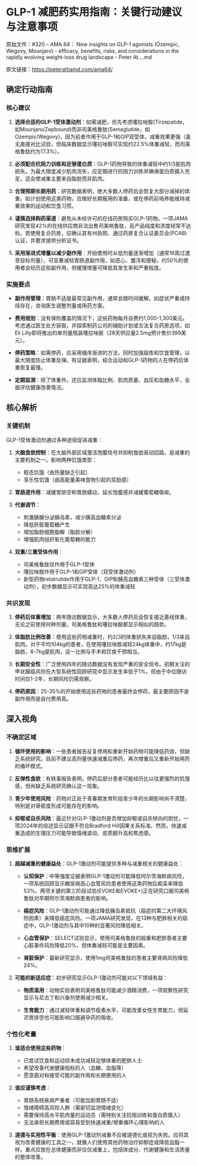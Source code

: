 # GLP-1 减肥药实用指南：关键行动建议与注意事项

原始文件：#320 – AMA 64： New insights on GLP-1 agonists (Ozempic, Wegovy, Mounjaro) - efficacy, benefits, risks, and considerations in the rapidly evolving weight-loss drug landscape - Peter At….md

原文链接：https://peterattiamd.com/ama64/

## 确定行动指南

### 核心建议

1. **选择合适的GLP-1受体激动剂**：如需减肥，优先考虑噻拉唑胺(Tirzepatide，如Mounjaro/Zepbound)而非司美格鲁肽(Semaglutide，如Ozempic/Wegovy)，因为前者作用于GLP-1和GIP双受体，减重效果更强（虽无直接对比试验，但临床数据显示噻拉唑胺可实现约22.5%体重减轻，而司美格鲁肽约为17.3%）。

2. **必须配合抗阻力训练和足够蛋白质**：GLP-1药物导致的体重减轻中约1/3是肌肉损失。为最大限度减少肌肉流失，应定期进行抗阻力训练并确保蛋白质摄入充足，这会使减重主要来自脂肪而非肌肉。

3. **合理预期长期用药**：研究数据表明，绝大多数人停药后会恢复大部分减掉的体重。如计划使用这类药物，应做好长期服用的准备，或在停药前培养能维持减重效果的运动和饮食习惯。

4. **谨慎选择购药渠道**：避免从未经许可的在线药房购买GLP-1药物。一项JAMA研究发现42%的在线供应商非法出售司美格鲁肽，且产品纯度和浓度经常不达标。若使用复合药房，应确认其有州执照、通过药房复合认证委员会(PCAB)认证，并要求提供分析证书。

5. **采用渐进式增量以减少副作用**：开始使用时从低剂量逐渐增加（通常16周过渡至目标剂量），可显著减轻胃肠道副作用，如恶心、腹泻和便秘。约50%的使用者会经历这些副作用，但缓慢增量可降低其发生率和严重程度。

### 实施要点

- **副作用管理**：胃肠不适是最常见副作用，通常会随时间缓解。如症状严重或持续存在，咨询医生调整剂量或用药方案。

- **费用规划**：没有保险覆盖的情况下，这些药物每月自费约1,000-1,300美元。考虑通过医生处方获取，并探索制药公司的辅助计划或合法复合药房选项，如Eli Lilly即将推出的单剂量瓶装噻拉唑胺（28天供应量2.5mg预计售价399美元）。

- **停药策略**：如需停药，应采用循序渐进的方法，同时加强锻炼和饮食管理，以最大限度防止体重反弹。有证据表明，结合运动和GLP-1药物的人在停药后体重恢复最慢。

- **定期监测**：除了体重外，还应监测体脂比例、肌肉质量、血压和血糖水平，全面评估健康改善情况。

## 核心解析

### 关键机制

GLP-1受体激动剂通过多种途径促进减重：

1. **大脑食欲控制**：在大脑外部区域激活饱腹信号并抑制食欲驱动回路，是减重的主要机制之一。影响两种饥饿类型：
   - 稳态饥饿（由热量缺乏引起）
   - 享乐性饥饿（由高能量美味食物引起的奖励感）

2. **胃肠道作用**：减缓胃排空和胃肠蠕动，延长饱腹感并减缓葡萄糖吸收。

3. **代谢调节**：
   - 刺激胰腺分泌胰岛素，减少胰高血糖素分泌
   - 降低肝脏葡萄糖产生
   - 增加脂肪细胞脂解（脂肪分解）
   - 增强肌肉组织氧化葡萄糖的能力

4. **双重/三重受体作用**：
   - 司美格鲁肽仅作用于GLP-1受体
   - 噻拉唑胺作用于GLP-1和GIP受体（双受体激动剂）
   - 新型药物retatrutide作用于GLP-1、GIP和胰高血糖素三种受体（三受体激动剂），初步数据显示可实现高达25%的体重减轻

### 共识发现

1. **停药后体重增加**：两年随访数据显示，大多数人停药后会恢复接近基线体重，无论之前使用何种剂量。司美格鲁肽和噻拉唑胺都显示相似的趋势。

2. **体脂肪比例改善**：使用这些药物减重时，约2/3的体重损失来自脂肪，1/3来自肌肉。对于平均104kg的患者，在使用噻拉唑胺减轻24kg体重中，约17kg是脂肪，6-7kg是肌肉，这一比例与手术和饮食干预相当。

3. **长期安全性**：广泛使用四年的随访数据没有发现严重的安全信号。初期关注的甲状腺癌风险在大型系统性回顾研究中显示发生率低于1%，但由于中位随访时间仅1-2年，长期风险仍需观察。

4. **停药原因**：25-35%的开始使用这些药物的患者最终会停药，最主要原因不是副作用而是自付费用高。

## 深入视角

### 不确定区域

1. **循环使用的影响**：一些患者报告反复停用和重新开始药物可能降低药效，但缺乏系统研究。目前不建议高剂量快速减重后停药，再次增重后又重新开始用药的循环模式。

2. **反弹性食欲**：有轶事报告表明，停药后部分患者可能经历比以往更强烈的饥饿感，但尚缺乏系统研究确认这一现象。

3. **青少年使用风险**：药物对正处于青春期发育阶段青少年的长期影响尚不清楚，特别是对骨密度形成可能存在的影响。

4. **抑郁或自杀风险**：最近针对GLP-1激动剂是否增加抑郁或自杀倾向的担忧，一项2024年的综述显示证据不符合Bradford Hill因果关系标准。然而，快速减重造成的生理压力可能导致情绪波动、皮质醇升高和焦虑感。

### 思维扩展

1. **超越减重的健康益处**：GLP-1激动剂可能提供多种与减重相关的健康益处：

   - **认知保护**：中等强度证据表明GLP-1激动剂可能降低阿尔茨海默病风险，一项系统回顾显示糖尿病高心血管风险患者使用这类药物后痴呆率降低53%。两项关键的第三阶段试验(EVOKE和EVOKE+)正在研究口服司美格鲁肽对早期阿尔茨海默病患者的影响。

   - **癌症风险**：GLP-1激动剂可能通过降低胰岛素抵抗（癌症的第二大环境风险因素）来降低癌症风险。一项JAMA研究发现，在13种与肥胖相关的癌症中，GLP-1激动剂与其中10种的显著风险降低相关。

   - **心血管保护**：SELECT试验显示，使用司美格鲁肽的超重和肥胖患者主要心脏事件风险降低20%，但体重减轻可能是主要因素。

   - **肾脏保护**：最新研究显示，使用1mg司美格鲁肽的患者主要肾病风险降低24%。

2. **可能的新适应症**：初步研究显示GLP-1激动剂可能对以下领域有益：

   - **物质滥用**：动物实验表明司美格鲁肽可能减少酒精消费，一项观察性研究显示与尼古丁和兴奋剂使用减少相关。

   - **生育能力**：通过减轻体重和调节瘦素水平，可能改善女性生育能力，但延迟胃排空也可能影响口服避孕药的吸收。

### 个性化考量

1. **谁适合使用这些药物**：
   - 已尝试饮食和运动但未成功减轻足够体重的肥胖人士
   - 希望改善代谢健康指标的人（血糖、血脂等）
   - 愿意面对和接受可能的副作用和长期使用的人

2. **谁应谨慎考虑**：
   - 胃肠系统疾病严重者（可能加剧胃肠不适）
   - 情绪障碍高风险人群（需密切监测情绪变化）
   - 需要保持高水平肌肉量的运动员（需特别关注抗阻训练和蛋白质摄入）
   - 无法承担长期费用或容易受到快速减重/增重循环心理影响的人

3. **道德与实用性平衡**：使用GLP-1激动剂减重不应被道德化或视为失败。应将其视为改善健康的工具之一，就像人们使用其他药物治疗抑郁症或降低血脂一样。重点应放在总体健康而非仅仅减重上，包括体成分、代谢健康和生活质量的整体改善。